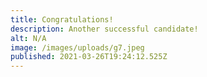 ```yaml
---
title: Congratulations!
description: Another successful candidate!
alt: N/A
image: /images/uploads/g7.jpeg
published: 2021-03-26T19:24:12.525Z
---
```

